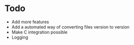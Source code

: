 # Todo
- Add more features
- Add a automated way of converting files version to version
- Make C integration possible
- Logging
